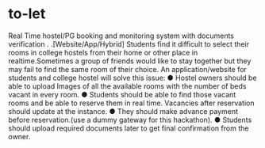# to-let
Real Time hostel/PG booking and monitoring system with documents verification . .[Website/App/Hybrid] Students find it difficult to select their rooms in college hostels from their home or other place in realtime.Sometimes a group of friends would like to stay together but they may fail to find the same room of their choice. An application/website for students and college hostel will solve this issue: ● Hostel owners should be able to upload Images of all the available rooms with the number of beds vacant in every room. ● Students should be able to find those vacant rooms and be able to reserve them in real time. Vacancies after reservation should update at the instance. ● They should make advance payment before reservation.(use a dummy gateway for this hackathon). ● Students should upload required documents later to get final confirmation from the owner.
